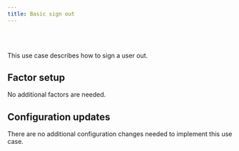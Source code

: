 ```yaml
---
title: Basic sign out
---
```


<div class="oie-embedded-sdk">

<ApiLifecycle access="ie" /><br>
<ApiLifecycle access="Limited GA" /><br>

<StackSelector class="cleaner-selector"/>

This use case describes how to sign a user out.

## Factor setup

No additional factors are needed.

## Configuration updates

There are no additional configuration changes needed to implement
this use case.

<StackSelector snippet="summaryofsteps" noSelector />

<StackSelector snippet="integrationsteps" noSelector />

</div>
